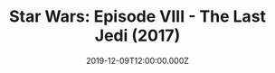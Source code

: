 ---
title: "Star Wars: Episode VIII - The Last Jedi (2017)"
image: /uploads/last-jedi.jpg
date: 2019-12-09T12:00:00.000Z
tags:
  - movie
---